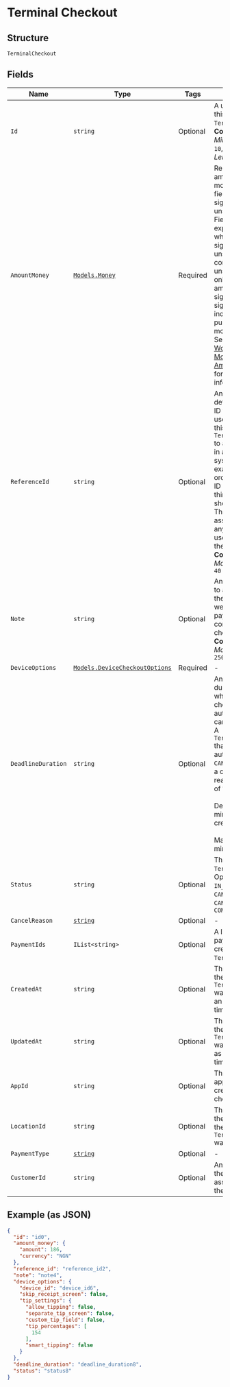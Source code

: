 
# Terminal Checkout

## Structure

`TerminalCheckout`

## Fields

| Name | Type | Tags | Description |
|  --- | --- | --- | --- |
| `Id` | `string` | Optional | A unique ID for this `TerminalCheckout`.<br>**Constraints**: *Minimum Length*: `10`, *Maximum Length*: `255` |
| `AmountMoney` | [`Models.Money`](../../doc/models/money.md) | Required | Represents an amount of money. `Money` fields can be signed or unsigned.<br>Fields that do not explicitly define whether they are signed or unsigned are<br>considered unsigned and can only hold positive amounts. For signed fields, the<br>sign of the value indicates the purpose of the money transfer. See<br>[Working with Monetary Amounts](https://developer.squareup.com/docs/build-basics/working-with-monetary-amounts)<br>for more information. |
| `ReferenceId` | `string` | Optional | An optional user-defined reference ID that can be used to associate<br>this `TerminalCheckout` to another entity in an external system. For example, an order<br>ID generated by a third-party shopping cart. The ID is also associated with any payments<br>used to complete the checkout.<br>**Constraints**: *Maximum Length*: `40` |
| `Note` | `string` | Optional | An optional note to associate with the checkout, as well as with any payments used to complete the checkout.<br>**Constraints**: *Maximum Length*: `250` |
| `DeviceOptions` | [`Models.DeviceCheckoutOptions`](../../doc/models/device-checkout-options.md) | Required | - |
| `DeadlineDuration` | `string` | Optional | An RFC 3339 duration, after which the checkout is automatically canceled.<br>A `TerminalCheckout` that is `PENDING` is automatically `CANCELED` and has a cancellation reason<br>of `TIMED_OUT`.<br><br>Default: 5 minutes from creation<br><br>Maximum: 5 minutes |
| `Status` | `string` | Optional | The status of the `TerminalCheckout`.<br>Options: `PENDING`, `IN_PROGRESS`, `CANCEL_REQUESTED`, `CANCELED`, `COMPLETED` |
| `CancelReason` | [`string`](../../doc/models/action-cancel-reason.md) | Optional | - |
| `PaymentIds` | `IList<string>` | Optional | A list of IDs for payments created by this `TerminalCheckout`. |
| `CreatedAt` | `string` | Optional | The time when the `TerminalCheckout` was created, as an RFC 3339 timestamp. |
| `UpdatedAt` | `string` | Optional | The time when the `TerminalCheckout` was last updated, as an RFC 3339 timestamp. |
| `AppId` | `string` | Optional | The ID of the application that created the checkout. |
| `LocationId` | `string` | Optional | The location of the device where the `TerminalCheckout` was directed. |
| `PaymentType` | [`string`](../../doc/models/checkout-options-payment-type.md) | Optional | - |
| `CustomerId` | `string` | Optional | An optional ID of the customer associated with the checkout. |

## Example (as JSON)

```json
{
  "id": "id0",
  "amount_money": {
    "amount": 186,
    "currency": "NGN"
  },
  "reference_id": "reference_id2",
  "note": "note4",
  "device_options": {
    "device_id": "device_id6",
    "skip_receipt_screen": false,
    "tip_settings": {
      "allow_tipping": false,
      "separate_tip_screen": false,
      "custom_tip_field": false,
      "tip_percentages": [
        154
      ],
      "smart_tipping": false
    }
  },
  "deadline_duration": "deadline_duration8",
  "status": "status8"
}
```

